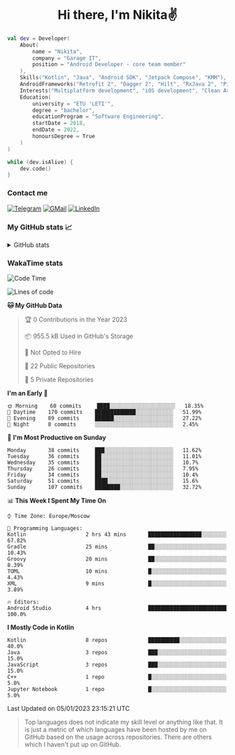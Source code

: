 <h1 align="center">
Hi there, I'm Nikita✌️
</h1>

```kotlin
val dev = Developer(
    About(
        name = "Nikita",
        company = "Garage IT",
        position = "Android Developer - core team member"
    ),
    Skills("Kotlin", "Java", "Android SDK", "Jetpack Compose", "KMM"),
    AndroidFrameworks("Retrofit 2", "Dagger 2", "Hilt", "RxJava 2", "Picasso", "Kotlin Coroutines"),
    Interests("Multiplatform development", "iOS development", "Clean Architecture"),
    Education(
        university = "ETU 'LETI'",
        degree = "bachelor",
        educationProgram = "Software Engineering",
        startDate = 2018,
        endDate = 2022,
        honoursDegree = True
    )
)

while (dev.isAlive) {
    dev.code()
}
```

### Contact me

[![Telegram](https://img.shields.io/badge/Telegram-white?style=for-the-badge&logo=telegram&logoColor=29e9ea)](https://t.me/po4yka)
[![GMail](https://img.shields.io/badge/Gmail-white?style=for-the-badge&logo=gmail&logoColor=d14836)](mailto:pochaev.nik@gmail.com)
[![LinkedIn](https://img.shields.io/badge/linkedin%20-white.svg?&style=for-the-badge&logo=linkedin&logoColor=%230077B5)](https://www.linkedin.com/in/nikita-pochaev-415b5a1a1)

### My GitHub stats 📈

<details>
  <summary>GitHub stats</summary>
  <p align="center">
    <img src="https://github-readme-stats.vercel.app/api?username=po4yka&show_icons=true&theme=dark" />
  </p>
</details>

### WakaTime stats

<!--START_SECTION:waka-->
![Code Time](http://img.shields.io/badge/Code%20Time-3%2C484%20hrs%205%20mins-blue)

![Lines of code](https://img.shields.io/badge/From%20Hello%20World%20I%27ve%20Written-179%20Thousand%20lines%20of%20code-blue)

**🐱 My GitHub Data** 

> 🏆 0 Contributions in the Year 2023
 > 
> 📦 955.5 kB Used in GitHub's Storage 
 > 
> 🚫 Not Opted to Hire
 > 
> 📜 22 Public Repositories 
 > 
> 🔑 5 Private Repositories  
 > 
**I'm an Early 🐤** 

```text
🌞 Morning    60 commits     ████░░░░░░░░░░░░░░░░░░░░░   18.35% 
🌆 Daytime    170 commits    █████████████░░░░░░░░░░░░   51.99% 
🌃 Evening    89 commits     ██████░░░░░░░░░░░░░░░░░░░   27.22% 
🌙 Night      8 commits      ░░░░░░░░░░░░░░░░░░░░░░░░░   2.45%

```
📅 **I'm Most Productive on Sunday** 

```text
Monday       38 commits     ███░░░░░░░░░░░░░░░░░░░░░░   11.62% 
Tuesday      36 commits     ██░░░░░░░░░░░░░░░░░░░░░░░   11.01% 
Wednesday    35 commits     ██░░░░░░░░░░░░░░░░░░░░░░░   10.7% 
Thursday     26 commits     ██░░░░░░░░░░░░░░░░░░░░░░░   7.95% 
Friday       34 commits     ██░░░░░░░░░░░░░░░░░░░░░░░   10.4% 
Saturday     51 commits     ████░░░░░░░░░░░░░░░░░░░░░   15.6% 
Sunday       107 commits    ████████░░░░░░░░░░░░░░░░░   32.72%

```


📊 **This Week I Spent My Time On** 

```text
⌚︎ Time Zone: Europe/Moscow

💬 Programming Languages: 
Kotlin                   2 hrs 43 mins       █████████████████░░░░░░░░   67.82% 
Gradle                   25 mins             ██░░░░░░░░░░░░░░░░░░░░░░░   10.43% 
Groovy                   20 mins             ██░░░░░░░░░░░░░░░░░░░░░░░   8.39% 
TOML                     10 mins             █░░░░░░░░░░░░░░░░░░░░░░░░   4.43% 
XML                      9 mins              █░░░░░░░░░░░░░░░░░░░░░░░░   3.89%

🔥 Editors: 
Android Studio           4 hrs               █████████████████████████   100.0%

```

**I Mostly Code in Kotlin** 

```text
Kotlin                   8 repos             ██████████░░░░░░░░░░░░░░░   40.0% 
Java                     3 repos             ███░░░░░░░░░░░░░░░░░░░░░░   15.0% 
JavaScript               3 repos             ███░░░░░░░░░░░░░░░░░░░░░░   15.0% 
C++                      1 repo              █░░░░░░░░░░░░░░░░░░░░░░░░   5.0% 
Jupyter Notebook         1 repo              █░░░░░░░░░░░░░░░░░░░░░░░░   5.0%

```



 Last Updated on 05/01/2023 23:15:21 UTC
<!--END_SECTION:waka-->

> Top languages does not indicate my skill level or anything like that. It is just a metric of which languages have been hosted by me on GitHub based on the usage across repositories. There are others which I haven't put up on GitHub.

